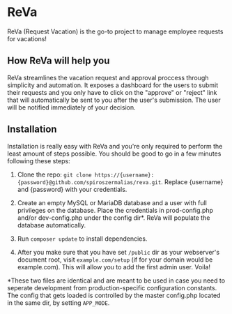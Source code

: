 # ReVa
ReVa (Request Vacation) is the go-to project to manage employee requests for vacations!

## How ReVa will help you
ReVa streamlines the vacation request and approval proccess through simplicity and automation.
It exposes a dashboard for the users to submit their requests and you only have to click on the "approve" or "reject" link
that will automatically be sent to you after the user's submission. The user will be notified immediately of your decision.

## Installation
Installation is really easy with ReVa and you're only required to perform the least amount of steps possible.
You should be good to go in a few minutes following these steps:
1. Clone the repo: `git clone https://{username}:{password}@github.com/spiroszermalias/reva.git`.
Replace {username} and {password} with your credentials.

2. Create an empty MySQL or MariaDB database and a user with full privileges on the database.
Place the credentials in prod-config.php and/or dev-config.php under the config dir*.
ReVa will populate the database automatically.

3. Run `composer update` to install dependencies.

4. After you make sure that you have set `/public` dir as your webserver's document root,
visit `example.com/setup` (if for your domain would be example.com). This will allow you to
add the first admin user. Voila!

*These two files are identical and are meant to be used in case you need to seperate
development from production-specific configuration constants. The config that gets loaded
is controlled by the master config.php located in the same dir, by setting `APP_MODE`.
